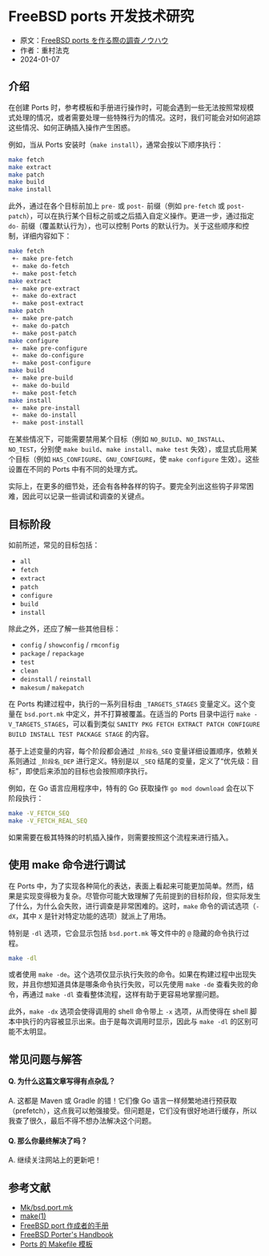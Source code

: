 # FreeBSD ports 开发技术研究

- 原文：[FreeBSD ports を作る際の調査ノウハウ](https://qiita.com/nanorkyo/items/bc1860f624823501e197)
- 作者：重村法克
- 2024-01-07

## 介绍

在创建 Ports 时，参考模板和手册进行操作时，可能会遇到一些无法按照常规模式处理的情况，或者需要处理一些特殊行为的情况。这时，我们可能会对如何追踪这些情况、如何正确插入操作产生困惑。

例如，当从 Ports 安装时（`make install`），通常会按以下顺序执行：

```sh
make fetch
make extract
make patch
make build
make install
```

此外，通过在各个目标前加上 `pre-` 或 `post-` 前缀（例如 `pre-fetch` 或 `post-patch`），可以在执行某个目标之前或之后插入自定义操作。更进一步，通过指定 `do-` 前缀（覆盖默认行为），也可以控制 Ports 的默认行为。关于这些顺序和控制，详细内容如下：

```sh
make fetch
 +- make pre-fetch
 +- make do-fetch
 +- make post-fetch
make extract
 +- make pre-extract
 +- make do-extract
 +- make post-extract
make patch
 +- make pre-patch
 +- make do-patch
 +- make post-patch
make configure
 +- make pre-configure
 +- make do-configure
 +- make post-configure
make build
 +- make pre-build
 +- make do-build
 +- make post-fetch
make install
 +- make pre-install
 +- make do-install
 +- make post-install
```

在某些情况下，可能需要禁用某个目标（例如 `NO_BUILD`、`NO_INSTALL`、`NO_TEST`，分别使 `make build`、`make install`、`make test` 失效），或显式启用某个目标（例如 `HAS_CONFIGURE`、`GNU_CONFIGURE`，使 `make configure` 生效）。这些设置在不同的 Ports 中有不同的处理方式。

实际上，在更多的细节处，还会有各种各样的钩子。要完全列出这些钩子非常困难，因此可以记录一些调试和调查的关键点。

## 目标阶段

如前所述，常见的目标包括：

* `all`
* `fetch`
* `extract`
* `patch`
* `configure`
* `build`
* `install`

除此之外，还应了解一些其他目标：

* `config` / `showconfig` / `rmconfig`
* `package` / `repackage`
* `test`
* `clean`
* `deinstall` / `reinstall`
* `makesum` / `makepatch`

在 Ports 构建过程中，执行的一系列目标由 `_TARGETS_STAGES` 变量定义。这个变量在 `bsd.port.mk` 中定义，并不打算被覆盖。在适当的 Ports 目录中运行 `make -V_TARGETS_STAGES`，可以看到类似 `SANITY PKG FETCH EXTRACT PATCH CONFIGURE BUILD INSTALL TEST PACKAGE STAGE` 的内容。

基于上述变量的内容，每个阶段都会通过 `_阶段名_SEQ` 变量详细设置顺序，依赖关系则通过 `_阶段名_DEP` 进行定义。特别是以 `_SEQ` 结尾的变量，定义了“优先级：目标”，即使后来添加的目标也会按照顺序执行。

例如，在 Go 语言应用程序中，特有的 Go 获取操作 `go mod download` 会在以下阶段执行：

```sh
make -V_FETCH_SEQ
make -V_FETCH_REAL_SEQ
```

如果需要在极其特殊的时机插入操作，则需要按照这个流程来进行插入。

## 使用 make 命令进行调试

在 Ports 中，为了实现各种简化的表达，表面上看起来可能更加简单。然而，结果是实现变得极为复杂。尽管你可能大致理解了先前提到的目标阶段，但实际发生了什么，为什么会失败，进行调查是非常困难的。这时，`make` 命令的调试选项（`-dX`，其中 `X` 是针对特定功能的选项）就派上了用场。

特别是 `-dl` 选项，它会显示包括 `bsd.port.mk` 等文件中的 `@` 隐藏的命令执行过程。

```sh
make -dl
```

或者使用 `make -de`。这个选项仅显示执行失败的命令。如果在构建过程中出现失败，并且你想知道具体是哪条命令执行失败，可以先使用 `make -de` 查看失败的命令，再通过 `make -dl` 查看整体流程，这样有助于更容易地掌握问题。

此外，`make -dx` 选项会使得调用的 shell 命令带上 `-x` 选项，从而使得在 shell 脚本中执行的内容被显示出来。由于是每次调用时显示，因此与 `make -dl` 的区别可能不太明显。

## 常见问题与解答

#### Q. 为什么这篇文章写得有点杂乱？

A. 这都是 Maven 或 Gradle 的错！它们像 Go 语言一样频繁地进行预获取（prefetch），这点我可以勉强接受。但问题是，它们没有很好地进行缓存，所以我查了很久，最后不得不想办法解决这个问题。

#### Q. 那么你最终解决了吗？

A. 继续关注网站上的更新吧！

## 参考文献

* [Mk/bsd.port.mk](https://cgit.freebsd.org/ports/tree/Mk/bsd.port.mk)
* [make(1)](https://man.freebsd.org/cgi/man.cgi?make%281%29)
* [FreeBSD port 作成者的手册](https://docs.freebsd.org/ja/books/porters-handbook/)
* [FreeBSD Porter's Handbook](https://docs.freebsd.org/en/books/porters-handbook/)
* [Ports 的 Makefile 模板](https://cgit.freebsd.org/ports/tree/Templates/Makefile)
